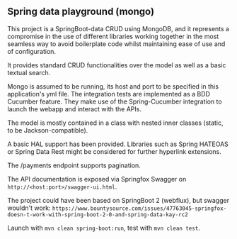 ## Spring data playground (mongo)

This project is a SpringBoot-data CRUD using MongoDB, and it represents
a compromise in the use of different libraries working together in the
most seamless way to avoid boilerplate code whilst maintaining ease of
use and of configuration.

It provides standard CRUD functionalities over the model as well as a
basic textual search.

Mongo is assumed to be running, its host and port to be specified
in this application's yml file.
The integration tests are implemented as a BDD Cucumber feature.
They make use of the Spring-Cucumber integration to launch the webapp
and interact with the APIs.

The model is mostly contained in a class with nested inner classes
(static, to be Jackson-compatible).

A basic HAL support has been provided.
Libraries such as Spring HATEOAS or Spring Data Rest might be considered
for further hyperlink extensions.

The /payments endpoint supports pagination.

The API documentation is exposed via Springfox Swagger
on `http://<host:port>/swagger-ui.html`.

The project could have been based on SpringBoot 2 (webflux),
but swagger wouldn't work:
`https://www.bountysource.com/issues/47763045-springfox-doesn-t-work-with-spring-boot-2-0-and-spring-data-kay-rc2`

Launch with `mvn clean spring-boot:run`, test with `mvn clean test`.